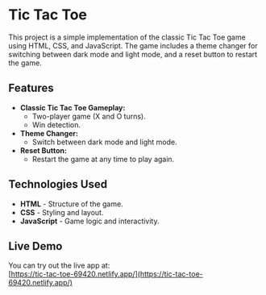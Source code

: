 # Tic Tac Toe

This project is a simple implementation of the classic Tic Tac Toe game using HTML, CSS, and JavaScript. The game includes a theme changer for switching between dark mode and light mode, and a reset button to restart the game.

## Features

- **Classic Tic Tac Toe Gameplay:**
  - Two-player game (X and O turns).
  - Win detection.
- **Theme Changer:**
  - Switch between dark mode and light mode.
- **Reset Button:**
  - Restart the game at any time to play again.

## Technologies Used

- **HTML** - Structure of the game.
- **CSS** - Styling and layout.
- **JavaScript** - Game logic and interactivity.

## Live Demo

You can try out the live app at:  
[https://tic-tac-toe-69420.netlify.app/](https://tic-tac-toe-69420.netlify.app/)
